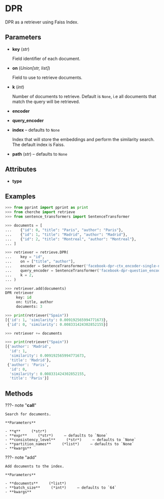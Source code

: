 # DPR

DPR as a retriever using Faiss Index.



## Parameters

- **key** (*str*)

    Field identifier of each document.

- **on** (*Union[str, list]*)

    Field to use to retrieve documents.

- **k** (*int*)

    Number of documents to retrieve. Default is `None`, i.e all documents that match the query will be retrieved.

- **encoder**

- **query_encoder**

- **index** – defaults to `None`

    Index that will store the embeddings and perform the similarity search. The default index is Faiss.

- **path** (*str*) – defaults to `None`


## Attributes

- **type**


## Examples

```python
>>> from pprint import pprint as print
>>> from cherche import retrieve
>>> from sentence_transformers import SentenceTransformer

>>> documents = [
...    {"id": 0, "title": "Paris", "author": "Paris"},
...    {"id": 1, "title": "Madrid", "author": "Madrid"},
...    {"id": 2, "title": "Montreal", "author": "Montreal"},
... ]

>>> retriever = retrieve.DPR(
...    key = "id",
...    on = ["title", "author"],
...    encoder = SentenceTransformer('facebook-dpr-ctx_encoder-single-nq-base').encode,
...    query_encoder = SentenceTransformer('facebook-dpr-question_encoder-single-nq-base').encode,
...    k = 2,
... )

>>> retriever.add(documents)
DPR retriever
     key: id
     on: title, author
     documents: 3

>>> print(retriever("Spain"))
[{'id': 1, 'similarity': 0.009192565994771673},
 {'id': 0, 'similarity': 0.008331424302852155}]

>>> retriever += documents

>>> print(retriever("Spain"))
[{'author': 'Madrid',
  'id': 1,
  'similarity': 0.009192565994771673,
  'title': 'Madrid'},
 {'author': 'Paris',
  'id': 0,
  'similarity': 0.008331424302852155,
  'title': 'Paris'}]
```

## Methods

???- note "__call__"

    Search for documents.

    **Parameters**

    - **q**     (*str*)    
    - **expr**     (*str*)     – defaults to `None`    
    - **consistency_level**     (*str*)     – defaults to `None`    
    - **partition_names**     (*list*)     – defaults to `None`    
    - **kwargs**    
    
???- note "add"

    Add documents to the index.

    **Parameters**

    - **documents**     (*list*)    
    - **batch_size**     (*int*)     – defaults to `64`    
    - **kwargs**    
    
